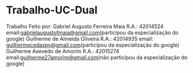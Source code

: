 # Trabalho-UC-Dual
Trabalho Feito por: Gabriel Augusto Ferreira Maia R.A.: 42014524 email:gabrielaugustofmaia@gmail.com(participou da especialização do google)
Guilherme de Almeida Oliveira R.A.: 42014935 email: guilhermecedaspy@gmail.com(participou da especialização do google)
Guilherme Asevedo de Amorim R.A.: 42015274       email:guilherme27amorim@gmail.com(não participou da especialização do google)
